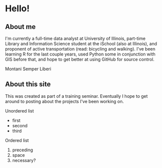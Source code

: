 # Hello!

## About me

I'm currently a full-time data analyst at University of Illinois, part-time Library and Information Science student at the iSchool (also at Illinois), and proponent of active transportation (read: bicycling and walking). I've been learning R for the last couple years, used Python some in conjunction with GIS before that, and hope to get better at using GitHub for source control.

Montani Semper Liberi

## About this site

This was created as part of a training seminar. Eventually I hope to get around to posting about the projects I've been working on.

Unordered list
* first
* second
* third

Ordered list
1. preceding
1. space
1. necessary?
